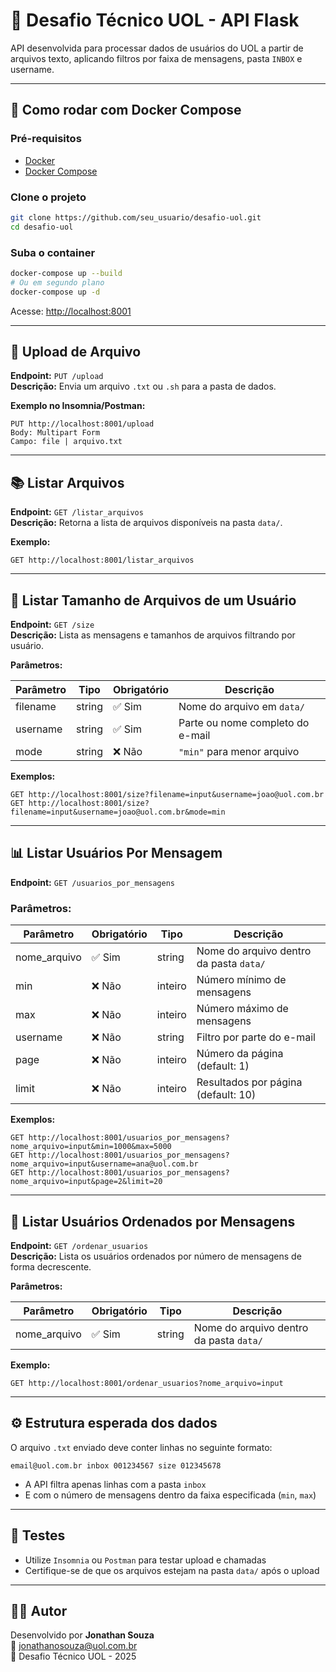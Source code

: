 # 🚀 Desafio Técnico UOL - API Flask

API desenvolvida para processar dados de usuários do UOL a partir de arquivos texto, aplicando filtros por faixa de mensagens, pasta `INBOX` e username.

---

## 🚀 Como rodar com Docker Compose

### Pré-requisitos

- [Docker](https://www.docker.com/)
- [Docker Compose](https://docs.docker.com/compose/)

### Clone o projeto

```bash
git clone https://github.com/seu_usuario/desafio-uol.git
cd desafio-uol
```

### Suba o container

```bash
docker-compose up --build
# Ou em segundo plano
docker-compose up -d
```

Acesse: [http://localhost:8001](http://localhost:8001)

---

## 📂 Upload de Arquivo

**Endpoint:** `PUT /upload`  
**Descrição:** Envia um arquivo `.txt` ou `.sh` para a pasta de dados.

**Exemplo no Insomnia/Postman:**

```
PUT http://localhost:8001/upload
Body: Multipart Form
Campo: file | arquivo.txt
```

---

## 📚 Listar Arquivos

**Endpoint:** `GET /listar_arquivos`  
**Descrição:** Retorna a lista de arquivos disponíveis na pasta `data/`.

**Exemplo:**

```
GET http://localhost:8001/listar_arquivos
```

---

## 📏 Listar Tamanho de Arquivos de um Usuário

**Endpoint:** `GET /size`  
**Descrição:** Lista as mensagens e tamanhos de arquivos filtrando por usuário.

**Parâmetros:**

| Parâmetro | Tipo    | Obrigatório | Descrição                       |
|-----------|---------|-------------|---------------------------------|
| filename  | string  | ✅ Sim       | Nome do arquivo em `data/`      |
| username  | string  | ✅ Sim       | Parte ou nome completo do e-mail |
| mode      | string  | ❌ Não       | `"min"` para menor arquivo       |

**Exemplos:**

```
GET http://localhost:8001/size?filename=input&username=joao@uol.com.br
GET http://localhost:8001/size?filename=input&username=joao@uol.com.br&mode=min
```

---

## 📊 Listar Usuários Por Mensagem

**Endpoint:** `GET /usuarios_por_mensagens`

### Parâmetros:

| Parâmetro     | Obrigatório | Tipo     | Descrição                                                      |
|---------------|-------------|----------|----------------------------------------------------------------|
| nome_arquivo  | ✅ Sim      | string   | Nome do arquivo dentro da pasta `data/`                        |
| min           | ❌ Não      | inteiro  | Número mínimo de mensagens                                     |
| max           | ❌ Não      | inteiro  | Número máximo de mensagens                                     |
| username      | ❌ Não      | string   | Filtro por parte do e-mail                                     |
| page          | ❌ Não      | inteiro  | Número da página (default: 1)                                  |
| limit         | ❌ Não      | inteiro  | Resultados por página (default: 10)                            |

**Exemplos:**

```
GET http://localhost:8001/usuarios_por_mensagens?nome_arquivo=input&min=1000&max=5000
GET http://localhost:8001/usuarios_por_mensagens?nome_arquivo=input&username=ana@uol.com.br
GET http://localhost:8001/usuarios_por_mensagens?nome_arquivo=input&page=2&limit=20
```

---

## 🔢 Listar Usuários Ordenados por Mensagens

**Endpoint:** `GET /ordenar_usuarios`  
**Descrição:** Lista os usuários ordenados por número de mensagens de forma decrescente.

**Parâmetros:**

| Parâmetro     | Obrigatório | Tipo     | Descrição                               |
|---------------|-------------|----------|-----------------------------------------|
| nome_arquivo  | ✅ Sim      | string   | Nome do arquivo dentro da pasta `data/` |

**Exemplo:**

```
GET http://localhost:8001/ordenar_usuarios?nome_arquivo=input
```

---

## ⚙️ Estrutura esperada dos dados

O arquivo `.txt` enviado deve conter linhas no seguinte formato:

```
email@uol.com.br inbox 001234567 size 012345678
```

- A API filtra apenas linhas com a pasta `inbox`
- E com o número de mensagens dentro da faixa especificada (`min`, `max`)

---

## 🧪 Testes

- Utilize `Insomnia` ou `Postman` para testar upload e chamadas
- Certifique-se de que os arquivos estejam na pasta `data/` após o upload

---

## 🧑‍💻 Autor

Desenvolvido por **Jonathan Souza**  
📧 jonathanosouza@uol.com.br  
🧪 Desafio Técnico UOL - 2025

